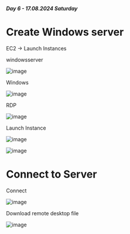 _**Day 6 - 17.08.2024 Saturday**_

# Create Windows server

EC2 -> Launch Instances

windowsserver

![image](https://github.com/user-attachments/assets/4e89b5ca-8b0b-45a7-aef3-4231c4cf71fd)

Windows

![image](https://github.com/user-attachments/assets/a0998161-6e3e-4008-885e-9760c7a8ed89)

RDP

![image](https://github.com/user-attachments/assets/d9293340-f652-4f81-9cb2-725c31571d19)

Launch Instance

![image](https://github.com/user-attachments/assets/058177ea-2f56-48d4-a95b-d8cc599cc1ef)

![image](https://github.com/user-attachments/assets/3a4d3c3b-ffb2-4076-a160-40ee1fbe182b)


# Connect to Server

Connect

![image](https://github.com/user-attachments/assets/67f918d2-95ad-4a76-84fa-2022887d1a40)


Download remote desktop file

![image](https://github.com/user-attachments/assets/fdebdd09-eeaa-4bf0-9b4b-c9b2ab87789b)

